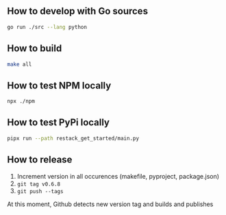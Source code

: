 ## How to develop with Go sources

```bash
go run ./src --lang python
```

## How to build

```bash
make all
```

## How to test NPM locally

```bash
npx ./npm
```

## How to test PyPi locally

```bash
pipx run --path restack_get_started/main.py
```

## How to release

1. Increment version in all occurences (makefile, pyproject, package.json)
2. `git tag v0.6.8`
3. `git push --tags`

At this moment, Github detects new version tag and builds and publishes
